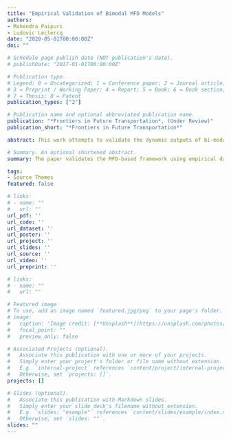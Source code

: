 ```yaml
---
title: "Empirical Validation of Bimodal MFD Models"
authors: 
- Mahendra Paipuri
- Ludovic Leclercq
date: "2020-05-01T00:00:00Z"
doi: ""

# Schedule page publish date (NOT publication's date).
# publishDate: "2017-01-01T00:00:00Z"

# Publication type.
# Legend: 0 = Uncategorized; 1 = Conference paper; 2 = Journal article;
# 3 = Preprint / Working Paper; 4 = Report; 5 = Book; 6 = Book section;
# 7 = Thesis; 8 = Patent
publication_types: ["2"]

# Publication name and optional abbreviated publication name.
publication: "*Frontiers in Future Transportation*, (Under Review)"
publication_short: "*Frontiers in Future Transportation*"

abstract: This work attempts to validate the dynamic outputs of bi-modal MFD-based models, also referred to as 3D-MFD models, using empirical data. A previous study (Loder et al.) gathered cars and public transport vehicles data in two different regions of Zurich city and showed that a well-defined 3D-MFD exists by proposing a functional form relating overall travel production to the accumulations of cars and public transport vehicles. This work aims to go one step further with the same data set to investigate if 3D-MFD embedded in dynamic conservation laws can predict the time evolution of the network traffic states. Two different approaches to estimate the inflow demand using outflow and mean speed evolutions are presented. The mean trip lengths are estimated using a network exploration technique. Accumulation-based, trip-based and accumulation-based with outflow delay models are considered in the validation study. It is concluded that a single bi-linear 3D-MFD fit is insufficient to predict the evolution of traffic states accurately. The current work proposes multi bi-linear 3D-MFD fits segregated depending on the time of the day. The proposed approach significantly improved the simulation results, where good correspondence with empirical data is obtained. Finally, it is shown that in multi-modal networks like the city of Zurich, it is essential to consider the effect of public transport vehicles, when considering aggregated simulations. It is also shown that using a 2D-MFD by treating public transport vehicles and private cars alike, result in poor accordance with the field observations.

# Summary. An optional shortened abstract.
summary: The paper validates the MFD-based framework using empirical data from Zurich city network.

tags:
- Source Themes
featured: false

# links:
# - name: ""
#   url: ""
url_pdf: ''
url_code: ''
url_dataset: ''
url_poster: ''
url_project: ''
url_slides: ''
url_source: ''
url_video: ''
url_preprint: ''

# links:
# - name: ""
#   url: ""

# Featured image
# To use, add an image named `featured.jpg/png` to your page's folder. 
# image:
#   caption: 'Image credit: [**Unsplash**](https://unsplash.com/photos/jdD8gXaTZsc)'
#   focal_point: ""
#   preview_only: false

# Associated Projects (optional).
#   Associate this publication with one or more of your projects.
#   Simply enter your project's folder or file name without extension.
#   E.g. `internal-project` references `content/project/internal-project/index.md`.
#   Otherwise, set `projects: []`.
projects: []

# Slides (optional).
#   Associate this publication with Markdown slides.
#   Simply enter your slide deck's filename without extension.
#   E.g. `slides: "example"` references `content/slides/example/index.md`.
#   Otherwise, set `slides: ""`.
slides: ""
---
```

